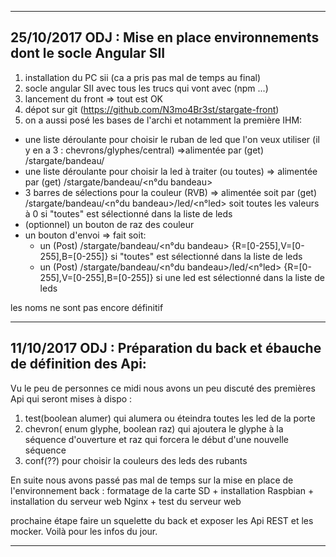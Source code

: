 
-----------
25/10/2017
ODJ : Mise en place environnements dont le socle Angular SII 
--

1) installation du PC sii (ca a pris pas mal de temps au final)
2) socle angular SII avec tous les trucs qui vont avec (npm ...)
3) lancement du front => tout est OK
4) dépot sur git (https://github.com/N3mo4Br3st/stargate-front)
5) on a aussi posé les bases de l'archi et notamment la première IHM:
  - une liste déroulante pour choisir le ruban de led que l'on veux utiliser (il y en a 3 : chevrons/glyphes/central) =>alimentée par (get) /stargate/bandeau/
  - une liste déroulante pour choisir la led à traiter (ou toutes) => alimentée par (get) /stargate/bandeau/<n°du bandeau>
  - 3 barres de sélections pour la couleur (RVB) => alimentée soit par (get) /stargate/bandeau/<n°du bandeau>/led/<n°led> soit toutes les valeurs à 0 si "toutes" est sélectionné dans la liste de leds
  - (optionnel) un bouton de raz des couleur
  - un bouton d'envoi => fait soit:
     * un (Post) /stargate/bandeau/<n°du bandeau> {R=[0-255],V=[0-255],B=[0-255]} si "toutes" est sélectionné dans la liste de leds
     * un (Post) /stargate/bandeau/<n°du bandeau>/led/<n°led> {R=[0-255],V=[0-255],B=[0-255]} si une led est sélectionné dans la liste de leds

les noms ne sont pas encore définitif

-----------
11/10/2017
ODJ : Préparation du back et ébauche de définition des Api:
--

Vu le peu de personnes ce midi nous avons un peu discuté des premières Api qui seront mises à dispo :
1. test(boolean alumer) qui alumera ou éteindra toutes les led de la porte
2. chevron( enum glyphe, boolean raz) qui ajoutera le glyphe à la séquence d'ouverture et raz qui forcera le début d'une nouvelle séquence
3. conf(??) pour choisir la couleurs des leds des rubants

En suite nous avons passé pas mal de temps sur la mise en place de l'environnement back : formatage de la carte SD + installation Raspbian + installation du serveur web Nginx + test du serveur web

prochaine étape faire un squelette du back et exposer les Api REST et les mocker.
Voilà pour les infos du jour.

-----------

